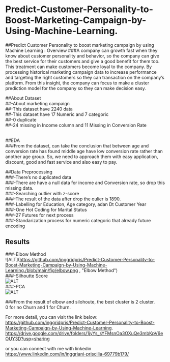 # Predict-Customer-Personality-to-Boost-Marketing-Campaign-by-Using-Machine-Learning.

##Predict Customer Personality to boost marketing campaign by using Machine Learning : Overview
###A company can growth fast when they know about customer personality and behavior, so the company can give the best service for their customers and give a good benefit for them too. This treatment can make customers become loyal to the company. By processing historical marketing campaign data to increase performance and targeting the right customers so they can transaction on the company’s platform. From this insight, the company can focus to make a cluster prediction model for the company so they can make decision easy. <br>

##About Dataset <br>
##-About marketing campaign <br>
##-This dataset have 2240 data <br>
##-This dataset have 17 Numeric and 7 categoric <br>
##-0 duplicate <br>
##-24 missing in Income column and 11 Missing in Conversion Rate <br>
<br>

##EDA <br>
###From the dataset, can take the conclusion that between age and conversion rate has found middle age have low conversion rate rather than another age group. So, we need to approach them with easy application, discount, good and fast service and also easy to pay. <br>

##Data Preprocessing <br>
###-There’s no duplicated data <br>
###-There are have a null data for income and Conversion rate, so drop this missing data. <br>
###-Searching outlier with z-score <br>
###-The result of the data after drop the oulier is 1890. <br>
###-Labelling for Education, Age category, adan Dt Customer Year <br>
###-One Hot Coding for Marital Status <br>
###-27 Futures for next process <br>
###-Standarization process for numeric categoric that already future encoding <br>

## Results <br>
###-Elbow Method <br>
![ALT](https://github.com/inggridpris/Predict-Customer-Personality-to-Boost-Marketing-Campaign-by-Using-Machine-Learning./blob/main/fig/elbow.png , "Elbow Method")
<br>
###-Silhoutte Score <br>
![ALT](https://github.com/inggridpris/Predict-Customer-Personality-to-Boost-Marketing-Campaign-by-Using-Machine-Learning./blob/main/fig/silhoutte.png, "Silhoutte Score")
<br>
###-PCA <br>
![ALT](https://github.com/inggridpris/Predict-Customer-Personality-to-Boost-Marketing-Campaign-by-Using-Machine-Learning./blob/main/fig/pca.png, "PCA")
<br>

###From the result of elbow and silohoute, the best cluster is 2 cluster. <br>
0 for no Churn and 1 for Churn.
<br>

For more detail, you can visit the link below:
https://github.com/inggridpris/Predict-Customer-Personality-to-Boost-Marketing-Campaign-by-Using-Machine-Learning.
https://drive.google.com/drive/folders/1jyYs_sYFMsnOa3OXuQe3mbKpV6eOUY3D?usp=sharing

or you can connect with me with linkedin
https://www.linkedin.com/in/inggriani-priscilia-69779b179/
